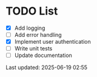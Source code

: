 # TODO List

- [x] Add logging
- [ ] Add error handling
- [x] Implement user authentication
- [ ] Write unit tests
- [ ] Update documentation

Last updated: 2025-06-19 02:55
